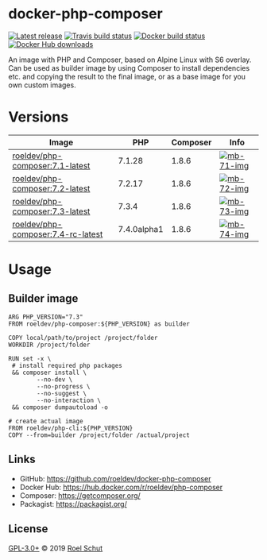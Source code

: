 docker-php-composer
===================

[![Latest release][latest-release-img]][latest-release-url]
[![Travis build status][travis-build-img]][travis-build-url]
[![Docker build status][docker-build-img]][docker-build-url]
[![Docker Hub downloads][docker-pulls-img]][docker-pulls-url]

[latest-release-img]: https://img.shields.io/github/release/roeldev/docker-php-composer.svg?label=latest
[latest-release-url]: https://github.com/roeldev/docker-php-composer/releases
[travis-build-img]: https://img.shields.io/travis/roeldev/docker-php-composer.svg
[travis-build-url]: https://travis-ci.org/roeldev/docker-php-composer
[docker-build-img]: https://img.shields.io/docker/cloud/build/roeldev/php-composer.svg
[docker-build-url]: https://hub.docker.com/r/roeldev/php-composer
[docker-pulls-img]: https://img.shields.io/docker/pulls/roeldev/php-composer.svg
[docker-pulls-url]: https://hub.docker.com/r/roeldev/php-composer


An image with PHP and Composer, based on Alpine Linux with S6 overlay. Can be used as builder image by using Composer to install dependencies etc. and copying the result to the final image, or as a base image for you own custom images.


# Versions

| Image | PHP | Composer | Info |
|-------|-----|----------|------|
| [roeldev/php-composer:7.1-latest][docker-tags-url] | 7.1.28 | 1.8.6 | [![mb-71-img]][mb-71-url]
| [roeldev/php-composer:7.2-latest][docker-tags-url] | 7.2.17 | 1.8.6 | [![mb-72-img]][mb-72-url]
| [roeldev/php-composer:7.3-latest][docker-tags-url] | 7.3.4 | 1.8.6 | [![mb-73-img]][mb-73-url]
| [roeldev/php-composer:7.4-rc-latest][docker-tags-url] | 7.4.0alpha1 | 1.8.6 | [![mb-74-img]][mb-74-url]

[docker-tags-url]: https://hub.docker.com/r/roeldev/php-composer/tags
[mb-71-img]: https://images.microbadger.com/badges/image/roeldev/php-composer:7.1-latest.svg
[mb-71-url]: https://microbadger.com/images/roeldev/php-composer:7.1-latest
[mb-72-img]: https://images.microbadger.com/badges/image/roeldev/php-composer:7.2-latest.svg
[mb-72-url]: https://microbadger.com/images/roeldev/php-composer:7.2-latest
[mb-73-img]: https://images.microbadger.com/badges/image/roeldev/php-composer:7.3-latest.svg
[mb-73-url]: https://microbadger.com/images/roeldev/php-composer:7.3-latest
[mb-74-img]: https://images.microbadger.com/badges/image/roeldev/php-composer:7.4-rc-latest.svg
[mb-74-url]: https://microbadger.com/images/roeldev/php-composer:7.4-rc-latest


# Usage

## Builder image
```
ARG PHP_VERSION="7.3"
FROM roeldev/php-composer:${PHP_VERSION} as builder

COPY local/path/to/project /project/folder
WORKDIR /project/folder

RUN set -x \
 # install required php packages
 && composer install \
        --no-dev \
        --no-progress \
        --no-suggest \
        --no-interaction \
 && composer dumpautoload -o

# create actual image
FROM roeldev/php-cli:${PHP_VERSION}
COPY --from=builder /project/folder /actual/project
```


## Links
- GitHub: https://github.com/roeldev/docker-php-composer
- Docker Hub: https://hub.docker.com/r/roeldev/php-composer
- Composer: https://getcomposer.org/
- Packagist: https://packagist.org/


## License
[GPL-3.0+](LICENSE) © 2019 [Roel Schut](https://roelschut.nl)
